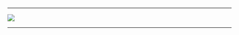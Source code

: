 <hr>
    <img src="https://drive.google.com/file/d/12AvEKCSxiF9mZF5pBxp5lq3awDixbg_a/view?usp=sharing">
<hr>
